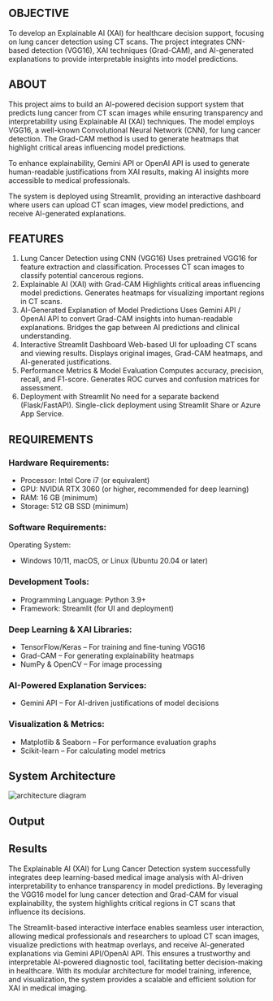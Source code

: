 ## OBJECTIVE
To develop an Explainable AI (XAI) for healthcare decision support, focusing on lung cancer detection using CT scans. The project integrates CNN-based detection (VGG16), XAI techniques (Grad-CAM), and AI-generated explanations to provide interpretable insights into model predictions.

## ABOUT
This project aims to build an AI-powered decision support system that predicts lung cancer from CT scan images while ensuring transparency and interpretability using Explainable AI (XAI) techniques. The model employs VGG16, a well-known Convolutional Neural Network (CNN), for lung cancer detection. The Grad-CAM method is used to generate heatmaps that highlight critical areas influencing model predictions.

To enhance explainability, Gemini API or OpenAI API is used to generate human-readable justifications from XAI results, making AI insights more accessible to medical professionals.

The system is deployed using Streamlit, providing an interactive dashboard where users can upload CT scan images, view model predictions, and receive AI-generated explanations.

## FEATURES

1. Lung Cancer Detection using CNN (VGG16)
Uses pretrained VGG16 for feature extraction and classification.
Processes CT scan images to classify potential cancerous regions.
2. Explainable AI (XAI) with Grad-CAM
Highlights critical areas influencing model predictions.
Generates heatmaps for visualizing important regions in CT scans.
3. AI-Generated Explanation of Model Predictions
Uses Gemini API / OpenAI API to convert Grad-CAM insights into human-readable explanations.
Bridges the gap between AI predictions and clinical understanding.
4. Interactive Streamlit Dashboard
Web-based UI for uploading CT scans and viewing results.
Displays original images, Grad-CAM heatmaps, and AI-generated justifications.
5. Performance Metrics & Model Evaluation
Computes accuracy, precision, recall, and F1-score.
Generates ROC curves and confusion matrices for assessment.
6. Deployment with Streamlit
No need for a separate backend (Flask/FastAPI).
Single-click deployment using Streamlit Share or Azure App Service.

## REQUIREMENTS

### Hardware Requirements:
- Processor: Intel Core i7 (or equivalent)
- GPU: NVIDIA RTX 3060 (or higher, recommended for deep learning)
- RAM: 16 GB (minimum)
- Storage: 512 GB SSD (minimum)
### Software Requirements:
Operating System:
- Windows 10/11, macOS, or Linux (Ubuntu 20.04 or later)
### Development Tools:
- Programming Language: Python 3.9+
- Framework: Streamlit (for UI and deployment)
### Deep Learning & XAI Libraries:
- TensorFlow/Keras – For training and fine-tuning VGG16
- Grad-CAM – For generating explainability heatmaps
- NumPy & OpenCV – For image processing
### AI-Powered Explanation Services:
- Gemini API  – For AI-driven justifications of model decisions
### Visualization & Metrics:
- Matplotlib & Seaborn – For performance evaluation graphs
- Scikit-learn – For calculating model metrics

## System Architecture 

![architecture diagram](https://github.com/user-attachments/assets/7955d282-e5cb-438b-bfdf-7c7052c70014)


## Output

## Results

The Explainable AI (XAI) for Lung Cancer Detection system successfully integrates deep learning-based medical image analysis with AI-driven interpretability to enhance transparency in model predictions. By leveraging the VGG16 model for lung cancer detection and Grad-CAM for visual explainability, the system highlights critical regions in CT scans that influence its decisions.

The Streamlit-based interactive interface enables seamless user interaction, allowing medical professionals and researchers to upload CT scan images, visualize predictions with heatmap overlays, and receive AI-generated explanations via Gemini API/OpenAI API. This ensures a trustworthy and interpretable AI-powered diagnostic tool, facilitating better decision-making in healthcare. With its modular architecture for model training, inference, and visualization, the system provides a scalable and efficient solution for XAI in medical imaging.
